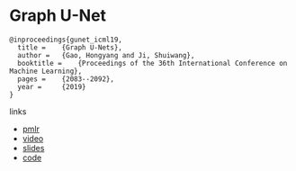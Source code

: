 # Graph U-Net

```
@inproceedings{gunet_icml19,
  title = 	 {Graph U-Nets},
  author = 	 {Gao, Hongyang and Ji, Shuiwang},
  booktitle = 	 {Proceedings of the 36th International Conference on Machine Learning},
  pages = 	 {2083--2092},
  year = 	 {2019}
}
```

links
- [pmlr](http://proceedings.mlr.press/v97/gao19a.html)
- [video](https://videoken.com/embed/d3IFPmpzjdg?tocitem=44)
- [slides](https://icml.cc/media/Slides/icml/2019/halla(11-16-00)-11-16-35-4844-graph_u-nets.pdf)
- [code](https://github.com/HongyangGao/gunet)
